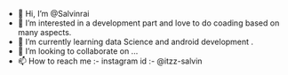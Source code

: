 - 👋 Hi, I’m @Salvinrai
- 👀 I’m interested in a development part and love to do coading based on many aspects.
- 🌱 I’m currently learning data Science and android development .
- 💞️ I’m looking to collaborate on ...
- 📫 How to reach me :- instagram id :- @itzz-salvin

<!---
Salvinrai/Salvinrai is a ✨ special ✨ repository because its `README.md` (this file) appears on your GitHub profile.
You can click the Preview link to take a look at your changes.
--->
